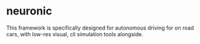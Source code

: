 # neuronic

This framework is specifically designed for autonomous driving for on road cars, with low-res visual, cli simulation tools alongside.
